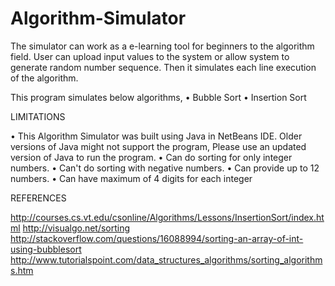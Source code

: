 # Algorithm-Simulator

The simulator can work as a e-learning tool for beginners to the algorithm field. User can upload input values to the system or allow system to generate random number sequence. Then it simulates each line execution of the algorithm.

This program simulates below algorithms,
•	Bubble Sort
•	Insertion Sort

LIMITATIONS

•	This Algorithm Simulator was built using Java in NetBeans IDE. Older versions of Java might not support the program,  Please use an updated version of Java to run the program.
•	Can do sorting for only integer numbers.
•	Can't do sorting with negative numbers.
•	Can provide up to 12 numbers.
•	Can have maximum of 4 digits for each integer

REFERENCES

http://courses.cs.vt.edu/csonline/Algorithms/Lessons/InsertionSort/index.html
http://visualgo.net/sorting
http://stackoverflow.com/questions/16088994/sorting-an-array-of-int-using-bubblesort
http://www.tutorialspoint.com/data_structures_algorithms/sorting_algorithms.htm


